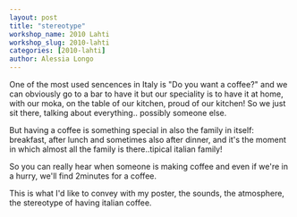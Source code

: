 ```yaml
---
layout: post
title: "stereotype"
workshop_name: 2010 Lahti
workshop_slug: 2010-lahti
categories: [2010-lahti]
author: Alessia Longo
---
```

One of the most used sencences in Italy is "Do you want a coffee?" and we can obviously go to a bar to have it but our speciality is to have it at home, with our moka, on the table of our kitchen, proud of our kitchen! So we just sit there, talking about everything.. possibly someone else.

But having a coffee is something special in also the family in itself: breakfast, after lunch and sometimes also after dinner, and it's the moment in which almost all the family is there..tipical italian family!

So you can really hear when someone is making coffee and even if we're in a hurry, we'll find 2minutes for a coffee.

This is what I'd like to convey with my poster, the sounds, the atmosphere, the stereotype of having italian coffee.
